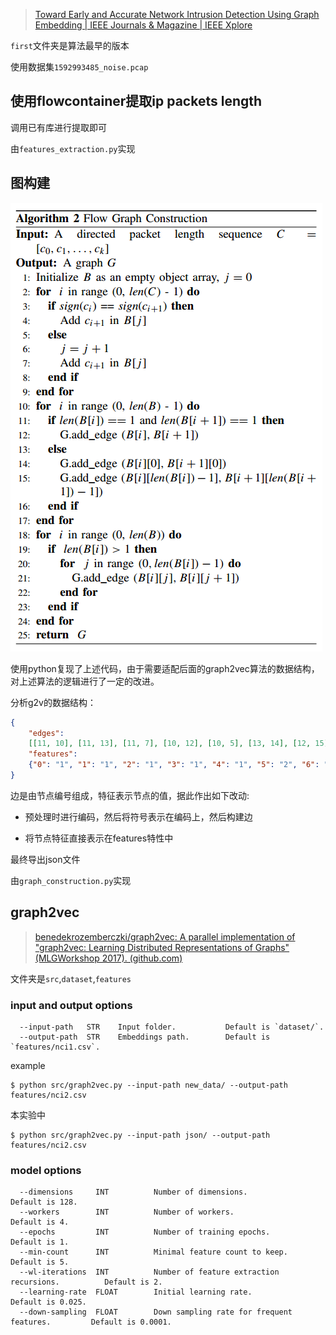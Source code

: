 > [Toward Early and Accurate Network Intrusion Detection Using Graph Embedding | IEEE Journals & Magazine | IEEE Xplore](https://ieeexplore.ieee.org/document/10262084/references)

`first`文件夹是算法最早的版本

使用数据集`1592993485_noise.pcap`

## 使用flowcontainer提取ip packets length

调用已有库进行提取即可

由`features_extraction.py`实现

## 图构建

![image-20231106182039890](img/1.png)

使用python复现了上述代码，由于需要适配后面的graph2vec算法的数据结构，对上述算法的逻辑进行了一定的改进。

分析g2v的数据结构：

```json
{
    "edges": 
    [[11, 10], [11, 13], [11, 7], [10, 12], [10, 5], [13, 14], [12, 15], [15, 14], [14, 9], [17, 19], [17, 8], [16, 8], [16, 6], [16, 18], [19, 20], [19, 4], [1, 7], [0, 7], [3, 9], [2, 9], [5, 6]], 
    "features": 
    {"0": "1", "1": "1", "2": "1", "3": "1", "4": "1", "5": "2", "6": "2", "7": "2", "8": "2", "9": "2", "10": "3", "11": "3", "12": "3", "13": "3", "14": "3", "15": "3", "16": "3", "17": "3", "18": "3", "19": "3", "20": "3"}
}
```

边是由节点编号组成，特征表示节点的值，据此作出如下改动:

* 预处理时进行编码，然后将符号表示在编码上，然后构建边

* 将节点特征直接表示在features特性中

最终导出json文件

由`graph_construction.py`实现

## graph2vec

> [benedekrozemberczki/graph2vec: A parallel implementation of "graph2vec: Learning Distributed Representations of Graphs" (MLGWorkshop 2017). (github.com)](https://github.com/benedekrozemberczki/graph2vec)

文件夹是`src`,`dataset`,`features`

### input and output options

```
  --input-path   STR    Input folder.           Default is `dataset/`.
  --output-path  STR    Embeddings path.        Default is `features/nci1.csv`.
```

example

```
$ python src/graph2vec.py --input-path new_data/ --output-path features/nci2.csv
```

本实验中

```
$ python src/graph2vec.py --input-path json/ --output-path features/nci2.csv
```

### model options

```
  --dimensions     INT          Number of dimensions.                             Default is 128.
  --workers        INT          Number of workers.                                Default is 4.
  --epochs         INT          Number of training epochs.                        Default is 1.
  --min-count      INT          Minimal feature count to keep.                    Default is 5.
  --wl-iterations  INT          Number of feature extraction recursions.          Default is 2.
  --learning-rate  FLOAT        Initial learning rate.                            Default is 0.025.
  --down-sampling  FLOAT        Down sampling rate for frequent features.         Default is 0.0001.
```

